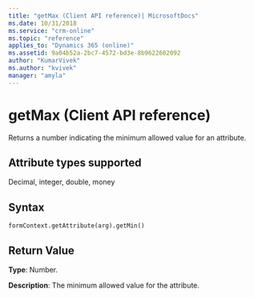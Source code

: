```yaml
---
title: "getMax (Client API reference)| MicrosoftDocs"
ms.date: 10/31/2018
ms.service: "crm-online"
ms.topic: "reference"
applies_to: "Dynamics 365 (online)"
ms.assetid: 9a04b52a-2bc7-4572-bd3e-8b9622602092
author: "KumarVivek"
ms.author: "kvivek"
manager: "amyla"
---
```

# getMax (Client API reference)



Returns a number indicating the minimum allowed value for an attribute. 

## Attribute types supported

Decimal, integer, double, money

## Syntax

`formContext.getAttribute(arg).getMin()`

## Return Value

**Type**: Number. 

**Description**: The minimum allowed value for the attribute.

